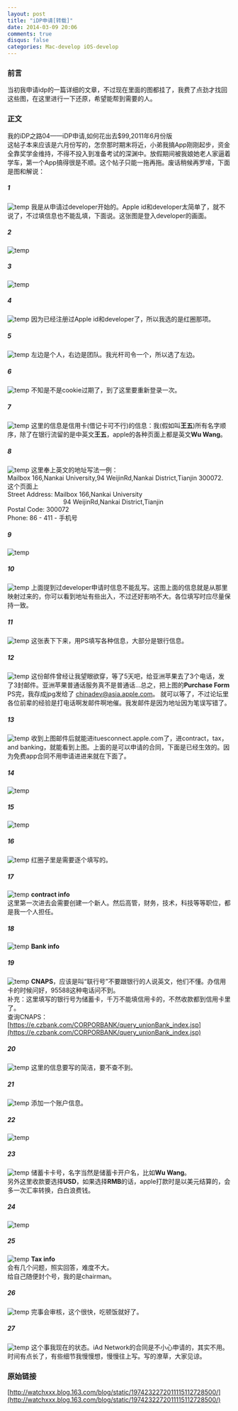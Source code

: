 ```yaml
---
layout: post
title: "iDP申请[转载]"
date: 2014-03-09 20:06
comments: true
disqus: false
categories: Mac-develop iOS-develop
---
```

### 前言
当初我申请idp的一篇详细的文章，不过现在里面的图都挂了，我费了点劲才找回这些图，在这里进行一下还原，希望能帮到需要的人。

### 正文
我的iDP之路04——iDP申请,如何花出去$99,2011年6月份版   
这帖子本来应该是六月份写的，怎奈那时期末将近，小弟我搞App刚刚起步，资金全靠奖学金维持，不得不投入到准备考试的深渊中。放假期间被我娘她老人家逼着学车，第一个App搞得很是不顺。这个帖子只能一拖再拖。废话稍候再罗嗦，下面是图和解说： 
<!-- more -->
##### 1 
![temp](/images/2014/03/09/01.png)
我是从申请过developer开始的。Apple id和developer太简单了，就不说了，不过填信息也不能乱填，下面说。这张图是登入developer的画面。
##### 2
![temp](/images/2014/03/09/02.png)
##### 3
![temp](/images/2014/03/09/03.png)
##### 4
![temp](/images/2014/03/09/04.png)
因为已经注册过Apple id和developer了，所以我选的是红圈那项。 
##### 5
![temp](/images/2014/03/09/05.png)
左边是个人，右边是团队。我光杆司令一个，所以选了左边。 
##### 6
![temp](/images/2014/03/09/06.png)
不知是不是cookie过期了，到了这里要重新登录一次。 
##### 7
![temp](/images/2014/03/09/07.png)
这里的信息是信用卡(借记卡可不行)的信息：我(假如叫**王五**)所有名字顺序，除了在银行流留的是中英文**王五**，apple的各种页面上都是英文**Wu Wang**。 
##### 8
![temp](/images/2014/03/09/08.png)
这里奉上英文的地址写法一例：   
Mailbox 166,Nankai University,94 WeijinRd,Nankai District,Tianjin 300072.    
这个页面上    
Street Address: Mailbox 166,Nankai University    
&nbsp;&nbsp;&nbsp;&nbsp;&nbsp;&nbsp;&nbsp;&nbsp;&nbsp;&nbsp;&nbsp;&nbsp;&nbsp;
&nbsp;&nbsp;&nbsp;&nbsp;&nbsp;&nbsp;&nbsp;&nbsp;&nbsp;&nbsp;&nbsp;&nbsp;&nbsp;
&nbsp;&nbsp;&nbsp;&nbsp;94 WeijinRd,Nankai District,Tianjin    
Postal Code: 300072    
Phone: 86 - 411 - 手机号
##### 9
![temp](/images/2014/03/09/09.png)
##### 10
![temp](/images/2014/03/09/10.png)
上面提到过developer申请时信息不能乱写。这图上面的信息就是从那里映射过来的，你可以看到地址有些出入，不过还好影响不大。各位填写时应尽量保持一致。
##### 11
![temp](/images/2014/03/09/11.png)
这张表下下来，用PS填写各种信息，大部分是银行信息。 
##### 12
![temp](/images/2014/03/09/12.png)
这份邮件曾经让我望眼欲穿，等了5天吧，给亚洲苹果去了3个电话，发了3封邮件。亚洲苹果普通话服务真不是普通话...总之，把上图的**Purchase Form** PS完，我存成jpg发给了 
<font color=red>chinadev@asia.apple.com</font>。
就可以等了，不过论坛里各位前辈的经验是打电话啊发邮件啊地催。我发邮件是因为地址因为笔误写错了。
##### 13
![temp](/images/2014/03/09/13.png)
收到上图邮件后就能进ituesconnect.apple.com了，进contract，tax，and banking，就能看到上图。上面的是可以申请的合同，下面是已经生效的。因为免费app合同不用申请进进来就在下面了。
##### 14
![temp](/images/2014/03/09/14.png)
##### 15
![temp](/images/2014/03/09/15.png)
##### 16
![temp](/images/2014/03/09/16.png)
红圈子里是需要逐个填写的。
##### 17
![temp](/images/2014/03/09/17.png)
**contract info**    
这里第一次进去会需要创建一个新人。然后高管，财务，技术，科技等等职位，都是我一个人担任。
##### 18
![temp](/images/2014/03/09/18.png)
**Bank info**
##### 19
![temp](/images/2014/03/09/19.png)
**CNAPS**，应该是叫“联行号”不要跟银行的人说英文，他们不懂。办信用卡的时候问好，95588这种电话问不到。   
补充：这里填写的银行号为储蓄卡，千万不能填信用卡的，不然收款都到信用卡里了。   
查询CNAPS：[https://e.czbank.com/CORPORBANK/query_unionBank_index.jsp](https://e.czbank.com/CORPORBANK/query_unionBank_index.jsp)
##### 20
![temp](/images/2014/03/09/20.png)
这里的信息要写的简洁，要不查不到。 
##### 21
![temp](/images/2014/03/09/21.png)
添加一个账户信息。 
##### 22
![temp](/images/2014/03/09/22.png)
##### 23
![temp](/images/2014/03/09/23.png)
储蓄卡卡号，名字当然是储蓄卡开户名，比如**Wu Wang**。    
另外这里收款要选择**USD**，如果选择**RMB**的话，apple打款时是以美元结算的，会多一次汇率转换，白白浪费钱。
##### 24
![temp](/images/2014/03/09/24.png)
##### 25
![temp](/images/2014/03/09/25.png)
**Tax info**    
会有几个问题，照实回答，难度不大。    
给自己随便封个号，我的是chairman。 
##### 26
![temp](/images/2014/03/09/26.png)
完事会审核，这个很快，吃顿饭就好了。 
##### 27
![temp](/images/2014/03/09/27.png)
这个事我现在的状态。iAd Network的合同是不小心申请的，其实不用。 
时间有点长了，有些细节我慢慢想，慢慢往上写。写的潦草，大家见谅。 

### 原始链接
[http://watchxxx.blog.163.com/blog/static/1974232272011115112728500/](http://watchxxx.blog.163.com/blog/static/1974232272011115112728500/)

